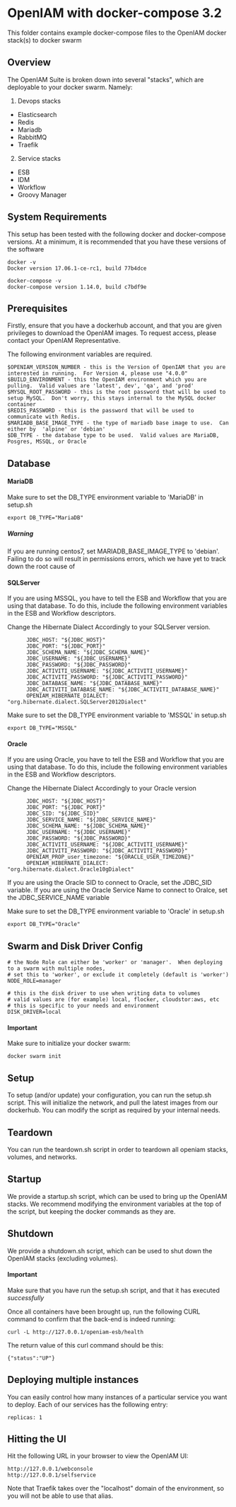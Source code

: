 # OpenIAM with docker-compose 3.2

This folder contains example docker-compose files to the OpenIAM docker stack(s) to docker swarm 

## Overview

The OpenIAM Suite is broken down into several "stacks", which are deployable to your docker swarm.  Namely:

1) Devops stacks
* Elasticsearch
* Redis
* Mariadb
* RabbitMQ
* Traefik

2) Service stacks
* ESB
* IDM
* Workflow
* Groovy Manager


## System Requirements

This setup has been tested with the following docker and docker-compose versions.  At a minimum, it is recommended that you have these versions of the software

```
docker -v
Docker version 17.06.1-ce-rc1, build 77b4dce

docker-compose -v
docker-compose version 1.14.0, build c7bdf9e
```

## Prerequisites

Firstly, ensure that you have a dockerhub account, and that you are given privileges to download the OpenIAM images.  To request access, please contact your OpenIAM Representative.

The following environment variables are required.

```
$OPENIAM_VERSION_NUMBER - this is the Version of OpenIAM that you are interested in running.  For Version 4, please use "4.0.0"
$BUILD_ENVIRONMENT - this the OpenIAM environment which you are pulling.  Valid values are 'latest', dev', 'qa', and 'prod'
$MYSQL_ROOT_PASSWORD - this is the root password that will be used to setup MySQL.  Don't worry, this stays internal to the MySQL docker container
$REDIS_PASSWORD - this is the password that will be used to communicate with Redis.
$MARIADB_BASE_IMAGE_TYPE - the type of mariadb base image to use.  Can either by  'alpine' or 'debian'
$DB_TYPE - the database type to be used.  Valid values are MariaDB, Posgres, MSSQL, or Oracle
```

## Database

#### MariaDB

Make sure to set the DB_TYPE environment variable to 'MariaDB' in setup.sh

```
export DB_TYPE="MariaDB"
```


##### Warning

If you are running centos7, set MARIADB_BASE_IMAGE_TYPE to 'debian'.  Failing to do so will result in permissions errors, which
we have yet to track down the root cause of


#### SQLServer

If you are using MSSQL, you have to tell the ESB and Workflow that you are using that database.  To do this,
include the following environment variables in the ESB and Workflow descriptors.

Change the Hibernate Dialect Accordingly to your SQLServer version.
```
      JDBC_HOST: "${JDBC_HOST}"
      JDBC_PORT: "${JDBC_PORT}"
      JDBC_SCHEMA_NAME: "${JDBC_SCHEMA_NAME}"
      JDBC_USERNAME: "${JDBC_USERNAME}"
      JDBC_PASSWORD: "${JDBC_PASSWORD}"
      JDBC_ACTIVITI_USERNAME: "${JDBC_ACTIVITI_USERNAME}"
      JDBC_ACTIVITI_PASSWORD: "${JDBC_ACTIVITI_PASSWORD}"
      JDBC_DATABASE_NAME: "${JDBC_DATABASE_NAME}"
      JDBC_ACTIVITI_DATABASE_NAME: "${JDBC_ACTIVITI_DATABASE_NAME}"
      OPENIAM_HIBERNATE_DIALECT: "org.hibernate.dialect.SQLServer2012Dialect"
```

Make sure to set the DB_TYPE environment variable to 'MSSQL' in setup.sh

```
export DB_TYPE="MSSQL"
```

#### Oracle

If you are using Oracle, you have to tell the ESB and Workflow that you are using that database.  To do this,
include the following environment variables in the ESB and Workflow descriptors.

Change the Hibernate Dialect Accordingly to your Oracle version
```
      JDBC_HOST: "${JDBC_HOST}"
      JDBC_PORT: "${JDBC_PORT}"
      JDBC_SID: "${JDBC_SID}"
      JDBC_SERVICE_NAME: "${JDBC_SERVICE_NAME}"
      JDBC_SCHEMA_NAME: "${JDBC_SCHEMA_NAME}"
      JDBC_USERNAME: "${JDBC_USERNAME}"
      JDBC_PASSWORD: "${JDBC_PASSWORD}"
      JDBC_ACTIVITI_USERNAME: "${JDBC_ACTIVITI_USERNAME}"
      JDBC_ACTIVITI_PASSWORD: "${JDBC_ACTIVITI_PASSWORD}"
      OPENIAM_PROP_user_timezone: "${ORACLE_USER_TIMEZONE}"
      OPENIAM_HIBERNATE_DIALECT: "org.hibernate.dialect.Oracle10gDialect"
```

If you are using the Oracle SID to connect to Oracle, set the JDBC_SID variable.
If you are using the Oracle Service Name to connect to Oralce, set the JDBC_SERVICE_NAME variable

Make sure to set the DB_TYPE environment variable to 'Oracle' in setup.sh

```
export DB_TYPE="Oracle"
```

## Swarm and Disk Driver Config


```
# the Node Role can either be 'worker' or 'manager'.  When deploying to a swarm with multiple nodes, 
# set this to 'worker', or exclude it completely (default is 'worker')
NODE_ROLE=manager

# this is the disk driver to use when writing data to volumes
# valid values are (for example) local, flocker, cloudstor:aws, etc
# this is specific to your needs and environment
DISK_DRIVER=local
```

#### Important

Make sure to initialize your docker swarm:

```
docker swarm init
```

## Setup

To setup (and/or update) your configuration, you can run the setup.sh script.  This will initialize the network, and pull the latest images from our dockerhub.
You can modify the script as required by your internal needs.
 
## Teardown

You can run the teardown.sh script in order to teardown all openiam stacks, volumes, and networks.

## Startup

We provide a startup.sh script, which can be used to bring up the OpenIAM stacks.  We recommend modifying the environment variables at the top of the script, but keeping the docker commands as they are.

## Shutdown

We provide a shutdown.sh script, which can be used to shut down the OpenIAM stacks (excluding volumes).

#### Important

Make sure that you have run the setup.sh script, and that it has executed *successfully*

Once all containers have been brought up, run the following CURL command to confirm that the back-end is indeed running:

```
curl -L http://127.0.0.1/openiam-esb/health
```

The return value of this curl command should be this:
```
{"status":"UP"}
```

## Deploying multiple instances

You can easily control how many instances of a particular service you want to deploy.  Each of our services has the following entry:

```
replicas: 1
```


## Hitting the UI

Hit the following URL in your browser to view the OpenIAM UI:

```
http://127.0.0.1/webconsole
http://127.0.0.1/selfservice
```

Note that Traefik takes over the "localhost" domain of the environment, 
so you will not be able to use that alias.
